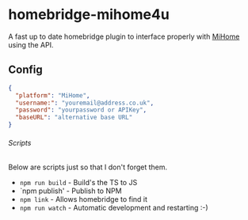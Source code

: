 # homebridge-mihome4u
A fast up to date homebridge plugin to interface properly with [MiHome](https://mihome4u.co.uk) using the API.
## Config
```json
{
  "platform": "MiHome",
  "username:": "youremail@address.co.uk",
  "password": "yourpassword or APIKey",
  "baseURL": "alternative base URL"
}
```

###### Scripts
Below are scripts just so that I don't forget them.
- `npm run build` - Build's the TS to JS
- `npm publish' - Publish to NPM
- `npm link` - Allows homebridge to find it
- `npm run watch` - Automatic development and restarting :-)
